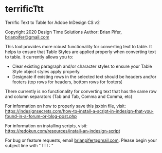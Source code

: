 # terrificTtt
Terrific Text to Table for Adobe InDesign CS
v2

Copyright 2020 Design Time Solutions
Author: Brian Pifer, brianpifer@gmail.com

This tool provides more robust functionality for converting text to table. It helps to ensure that Table Styles are applied
properly when converting text to table. It currently allows you to: 

* Clear existing paragraph and/or character styles to ensure your Table Style object styles apply properly. 
* Designate if existing rows in the selected text should be headers and/or footers (top rows for headers, bottom rows for footers)

There currently is no functionality for converting text that has the same row and column separators (Tab and Tab, Comma and Comma, etc)

For information on how to properly save this jsxbin file, visit: https://indesignsecrets.com/how-to-install-a-script-in-indesign-that-you-found-in-a-forum-or-blog-post.php

For information on installing scripts, visit: https://redokun.com/resources/install-an-indesign-script

For bug or feature requests, email brianpifer@gmail.com. Please begin your subject line with "TTT: "
